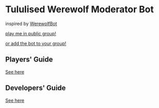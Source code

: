 # Tululised Werewolf Moderator Bot

inspired by [WerewolfBot](https://telegram.me/werewolfbot)

[play me in public group!](https://telegram.me/lycantulul)

[or add the bot to your group!](https://telegram.me/lycantulul_bot)

## Players' Guide

[See here](Player-Guide.md)

## Developers' Guide

[See here](Dev-Guide.md)
